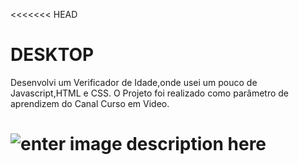 <<<<<<< HEAD

# DESKTOP
Desenvolvi um Verificador de Idade,onde usei um pouco de Javascript,HTML e CSS.
O Projeto foi realizado como parâmetro de aprendizem do Canal Curso em Video.





![enter image description here](https://github.com/emersonpacifico/Verificador-de-Idade/blob/master/img/Anima%C3%A7%C3%A3o.gif?raw=true)
=======
